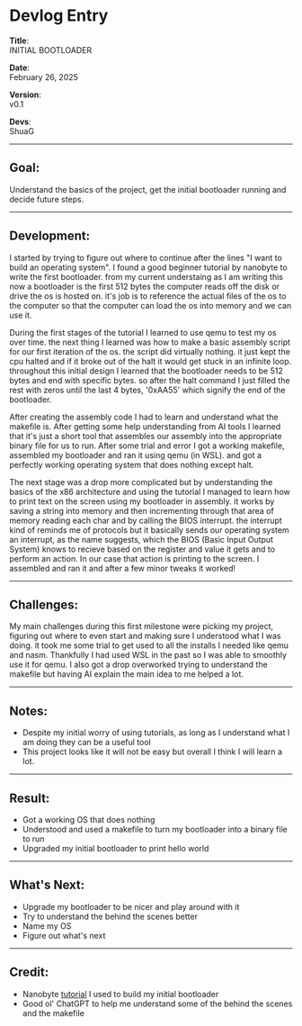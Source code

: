 # Devlog Entry

**Title**:  
INITIAL BOOTLOADER

**Date**:  
February 26, 2025

**Version**:  
v0.1

**Devs**:  
ShuaG

---

## Goal:
Understand the basics of the project, get the initial bootloader running and decide future steps.

---

## Development:
I started by trying to figure out where to continue after the lines "I want to build an operating
system". I found a good beginner tutorial by nanobyte to write the first bootloader. from my current 
understaing as I am writing this now a bootloader is the first 512 bytes the computer reads off the 
disk or drive the os is hosted on. it's job is to reference the actual files of the os to the computer 
so that the computer can load the os into memory and we can use it.

During the first stages of the tutorial I learned to use qemu to test my os over time. the next thing I
learned was how to make a basic assembly script for our first iteration of the os. the script did 
virtually nothing. it just kept the cpu halted and if it broke out of the halt it would get stuck in an
infinite loop. throughout this initial design I learned that the bootloader needs to be 512 bytes and end
with specific bytes. so after the halt command I just filled the rest with zeros until the last 4 bytes,
'0xAA55' which signify the end of the bootloader.

After creating the assembly code I had to learn and understand what the makefile is. After getting some
help understanding from AI tools I learned that it's just a short tool that assembles our assembly into 
the appropriate binary file for us to run. After some trial and error I got a working makefile, assembled
my bootloader and ran it using qemu (in WSL). and got a perfectly working operating system that does nothing except halt.

The next stage was a drop more complicated but by understanding the basics of the x86 architecture and using the tutorial I managed to learn how to print text on the screen using my bootloader in assembly. it works by saving a string into memory and then incrementing through that area of memory reading each char and by calling the BIOS interrupt. the interrupt kind of reminds me of protocols but it basically sends our operating system an interrupt, as the name suggests, which the BIOS (Basic Input Output System) knows to recieve based on the register and value it gets and to perform an action. In our case that action is printing to the screen. I assembled and ran it and after a few minor tweaks it worked!

---

## Challenges:
My main challenges during this first milestone were picking my project, figuring out where to even start and making sure I understood what I was doing. it took me some trial to get used to all the installs I needed like qemu and nasm. Thankfully I had used WSL in the past so I was able to smoothly use it for qemu. I also got a drop overworked trying to understand the makefile but having AI explain the main idea to me helped a lot. 

---

## Notes:
- Despite my initial worry of using tutorials, as long as I understand what I am doing they can be a useful tool
- This project looks like it will not be easy but overall I think I will learn a lot.

---

## Result:
- Got a working OS that does nothing
- Understood and used a makefile to turn my bootloader into a binary file to run
- Upgraded my initial bootloader to print hello world

---

## What's Next:
- Upgrade my bootloader to be nicer and play around with it
- Try to understand the behind the scenes better
- Name my OS
- Figure out what's next

---

## Credit:
- Nanobyte [tutorial](https://www.youtube.com/watch?v=9t-SPC7Tczc) I used to build my initial bootloader
- Good ol' ChatGPT to help me understand some of the behind the scenes and the makefile
